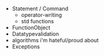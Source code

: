 - Statement / Command  
    - operator-writing
    - std functions
- FunctionObject  
- Datatypevalidation  
- algorithms i'm hateful/proud about
- Exceptions